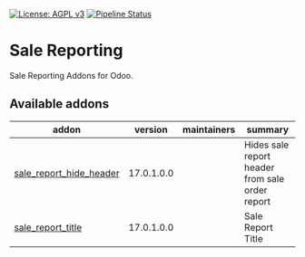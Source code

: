 [![License: AGPL v3](https://img.shields.io/badge/License-AGPL%20v3-blue.svg)](https://www.gnu.org/licenses/agpl-3.0)
[![Pipeline Status](https://gitlab.com/tawasta/odoo/sale-reporting/badges/14.0-dev/pipeline.svg)](https://gitlab.com/tawasta/odoo/sale-reporting/-/pipelines/)

Sale Reporting
==============
Sale Reporting Addons for Odoo.

[//]: # (addons)

Available addons
----------------
addon | version | maintainers | summary
--- | --- | --- | ---
[sale_report_hide_header](sale_report_hide_header/) | 17.0.1.0.0 |  | Hides sale report header from sale order report
[sale_report_title](sale_report_title/) | 17.0.1.0.0 |  | Sale Report Title

[//]: # (end addons)
